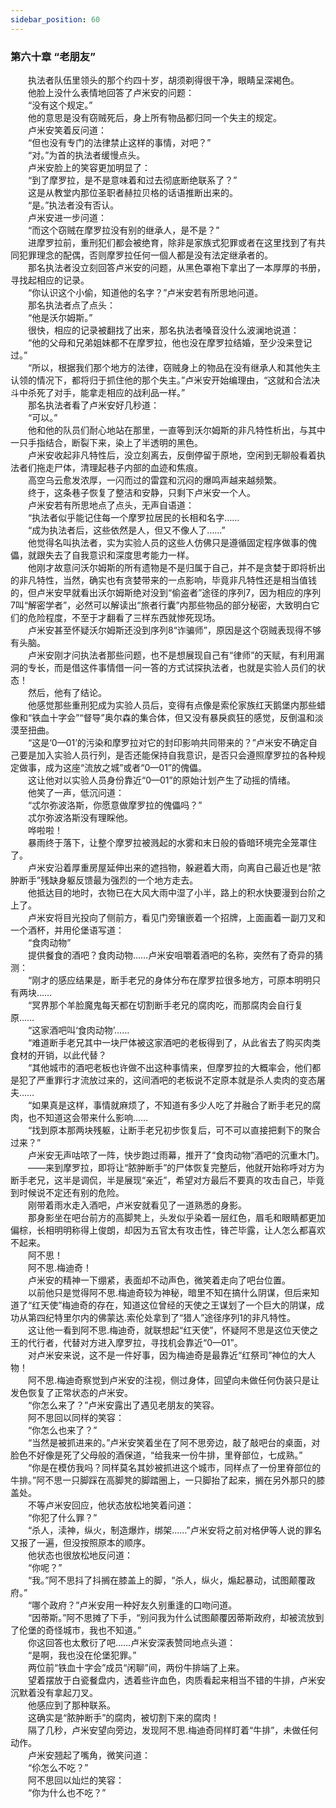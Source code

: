 ```yaml
---
sidebar_position: 60
---
```

### 第六十章 “老朋友”  


　　执法者队伍里领头的那个约四十岁，胡须剃得很干净，眼睛呈深褐色。  
　　他脸上没什么表情地回答了卢米安的问题：  
　　“没有这个规定。”  
　　他的意思是没有窃贼死后，身上所有物品都归同一个失主的规定。  
　　卢米安笑着反问道：  
　　“但也没有专门的法律禁止这样的事情，对吧？”  
　　“对。”为首的执法者缓慢点头。  
　　卢米安脸上的笑容更加明显了：  
　　“到了摩罗拉，是不是意味着和过去彻底断绝联系了？”  
　　这是从教堂内那位圣职者赫拉贝格的话语推断出来的。  
　　“是。”执法者没有否认。  
　　卢米安进一步问道：  
　　“而这个窃贼在摩罗拉没有别的继承人，是不是？”  
　　进摩罗拉前，重刑犯们都会被绝育，除非是家族式犯罪或者在这里找到了有共同犯罪理念的配偶，否则摩罗拉任何一個人都是没有法定继承者的。  
　　那名执法者没立刻回答卢米安的问题，从黑色罩袍下拿出了一本厚厚的书册，寻找起相应的记录。  
　　“你认识这个小偷，知道他的名字？”卢米安若有所思地问道。  
　　那名执法者点了点头：  
　　“他是沃尔姆斯。”  
　　很快，相应的记录被翻找了出来，那名执法者嗓音没什么波澜地说道：  
　　“他的父母和兄弟姐妹都不在摩罗拉，他也没在摩罗拉结婚，至少没来登记过。”  
　　“所以，根据我们那个地方的法律，窃贼身上的物品在没有继承人和其他失主认领的情况下，都将归于抓住他的那个失主。”卢米安开始编理由，“这就和合法决斗中杀死了对手，能拿走相应的战利品一样。”  
　　那名执法者看了卢米安好几秒道：  
　　“可以。”  
　　他和他的队员们耐心地站在那里，一直等到沃尔姆斯的非凡特性析出，与其中一只手指结合，断裂下来，染上了半透明的黑色。  
　　卢米安收起非凡特性后，没立刻离去，反倒停留于原地，空闲到无聊般看着执法者们拖走尸体，清理起巷子内部的血迹和焦痕。  
　　高空乌云愈发浓厚，一闪而过的雷霆和沉闷的爆鸣声越来越频繁。  
　　终于，这条巷子恢复了整洁和安静，只剩下卢米安一个人。  
　　卢米安若有所思地点了点头，无声自语道：  
　　“执法者似乎能记住每一个摩罗拉居民的长相和名字……  
　　“成为执法者后，这些依然是人，但又不像人了……”  
　　他觉得名叫执法者，实为实验人员的这些人仿佛只是遵循固定程序做事的傀儡，就跟失去了自我意识和深度思考能力一样。  
　　他刚才故意问沃尔姆斯的所有遗物是不是归属于自己，并不是贪婪于即将析出的非凡特性，当然，确实也有贪婪带来的一点影响，毕竟非凡特性还是相当值钱的，但卢米安早就看出沃尔姆斯绝对没到“偷盗者”途径的序列7，因为相应的序列7叫“解密学者”，必然可以解读出“旅者行囊”内那些物品的部分秘密，大致明白它们的危险程度，不至于才翻看了三样东西就惨死现场。  
　　卢米安甚至怀疑沃尔姆斯还没到序列8“诈骗师”，原因是这个窃贼表现得不够有头脑。  
　　卢米安刚才问执法者那些问题，也不是想展现自己有“律师”的天赋，有利用漏洞的专长，而是借这件事情借一问一答的方式试探执法者，也就是实验人员们的状态！  
　　然后，他有了结论。  
　　他感觉那些重刑犯成为实验人员后，变得有点像是索伦家族红天鹅堡内那些蜡像和“铁血十字会”“督导”奥尔森的集合体，但又没有暴戾疯狂的感觉，反倒温和淡漠至扭曲。  
　　“这是‘0—01’的污染和摩罗拉对它的封印影响共同带来的？”卢米安不确定自己要是加入实验人员行列，是否还能保持自我意识，是否只会遵照摩罗拉的各种规定做事，成为这座“流放之城”或者“0—01”的傀儡。  
　　这让他对以实验人员身份靠近“0—01”的原始计划产生了动摇的情绪。  
　　他笑了一声，低沉问道：  
　　“忒尔弥波洛斯，你愿意做摩罗拉的傀儡吗？”  
　　忒尔弥波洛斯没有理睬他。  
　　哗啦啦！  
　　暴雨终于落下，让整个摩罗拉被溅起的水雾和末日般的昏暗环境完全笼罩住了。  
　　卢米安沿着厚重房屋延伸出来的遮挡物，躲避着大雨，向离自己最近也是“脓肿断手”残缺身躯反馈最为强烈的一个地方走去。  
　　他抵达目的地时，衣物已在大风大雨中湿了小半，路上的积水快要漫到台阶之上了。  
　　卢米安将目光投向了侧前方，看见门旁镶嵌着一个招牌，上面画着一副刀叉和一个酒杯，并用伦堡语写道：  
　　“食肉动物”  
　　提供餐食的酒吧？食肉动物……卢米安咀嚼着酒吧的名称，突然有了奇异的猜测：  
　　“刚才的感应结果是，断手老兄的身体分布在摩罗拉很多地方，可原本明明只有两块……  
　　“冥界那个羊脸魔鬼每天都在切割断手老兄的腐肉吃，而那腐肉会自行复原……  
　　“这家酒吧叫‘食肉动物’……  
　　“难道断手老兄其中一块尸体被这家酒吧的老板得到了，从此省去了购买肉类食材的开销，以此代替？  
　　“其他城市的酒吧老板也许做不出这种事情来，但摩罗拉的大概率会，他们都是犯了严重罪行才流放过来的，这间酒吧的老板说不定原本就是杀人卖肉的变态屠夫……  
　　“如果真是这样，事情就麻烦了，不知道有多少人吃了并融合了断手老兄的腐肉，也不知道这会带来什么影响……  
　　“找到原本那两块残躯，让断手老兄初步恢复后，可不可以直接把剩下的聚合过来？”  
　　卢米安无声咕哝了一阵，快步跑过雨幕，推开了“食肉动物”酒吧的沉重木门。  
　　——来到摩罗拉，即将让“脓肿断手”的尸体恢复完整后，他就开始称呼对方为断手老兄，这半是调侃，半是展现“亲近”，希望对方最后不要真的攻击自己，毕竟到时候说不定还有别的危险。  
　　刚带着雨水走入酒吧，卢米安就看见了一道熟悉的身影。  
　　那身影坐在吧台前方的高脚凳上，头发似乎染着一层红色，眉毛和眼睛都更加偏棕，长相明明称得上俊朗，却因为五官太有攻击性，锋芒毕露，让人怎么都喜欢不起来。  
　　阿不思！  
　　阿不思.梅迪奇！  
　　卢米安的精神一下绷紧，表面却不动声色，微笑着走向了吧台位置。  
　　以前他只是觉得阿不思.梅迪奇较为神秘，暗里不知在搞什么阴谋，但后来知道了“红天使”梅迪奇的存在，知道这位曾经的天使之王谋划了一个巨大的阴谋，成功从第四纪特里尔内的佛蒙达.索伦处拿到了“猎人”途径序列1的非凡特性。  
　　这让他一看到阿不思.梅迪奇，就联想起“红天使”，怀疑阿不思是这位天使之王的代行者，代替对方进入摩罗拉，寻找机会靠近“0—01”。  
　　对卢米安来说，这不是一件好事，因为梅迪奇是最靠近“红祭司”神位的大人物！  
　　阿不思.梅迪奇察觉到卢米安的注视，侧过身体，回望向未做任何伪装只是让发色恢复了正常状态的卢米安。  
　　“你怎么来了？”卢米安露出了遇见老朋友的笑容。  
　　阿不思回以同样的笑容：  
　　“你怎么也来了？”  
　　“当然是被抓进来的。”卢米安笑着坐在了阿不思旁边，敲了敲吧台的桌面，对脸色不好像是死了父母般的酒保道，“给我来一份牛排，里脊部位，七成熟。”  
　　“你是在模仿我吗？同样莫名其妙被抓进这个城市，同样点了一份里脊部位的牛排。”阿不思一只脚踩在高脚凳的脚踏圈上，一只脚抬了起来，搁在另外那只的膝盖处。  
　　不等卢米安回应，他状态放松地笑着问道：  
　　“你犯了什么罪？”  
　　“杀人，渎神，纵火，制造爆炸，绑架……”卢米安将之前对格伊等人说的罪名又报了一遍，但没按照原本的顺序。  
　　他状态也很放松地反问道：  
　　“你呢？”  
　　“我。”阿不思抖了抖搁在膝盖上的脚，“杀人，纵火，煽起暴动，试图颠覆政府。”  
　　“哪个政府？”卢米安用一种好友久别重逢的口吻问道。  
　　“因蒂斯。”阿不思摊了下手，“别问我为什么试图颠覆因蒂斯政府，却被流放到了伦堡的奇怪城市，我也不知道。”  
　　你这回答也太敷衍了吧……卢米安深表赞同地点头道：  
　　“是啊，我也没在伦堡犯罪。”  
　　两位前“铁血十字会”成员“闲聊”间，两份牛排端了上来。  
　　望着摆放于白瓷餐盘内，透着些许血色，肉质看起来相当不错的牛排，卢米安沉默着没有拿起刀叉。  
　　他感应到了那种联系。  
　　这确实是“脓肿断手”的腐肉，被切割下来的腐肉！  
　　隔了几秒，卢米安望向旁边，发现阿不思.梅迪奇同样盯着“牛排”，未做任何动作。  
　　卢米安翘起了嘴角，微笑问道：  
　　“伱怎么不吃？”  
　　阿不思回以灿烂的笑容：  
　　“你为什么也不吃？”  
